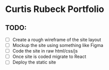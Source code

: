 # Curtis Rubeck Portfolio

## TODO: 
- [ ] Create a rough wireframe of the site layout
- [ ] Mockup the site using something like Figma
- [ ] Code the site in raw html/css/js
- [ ] Once site is coded migrate to React
- [ ] Deploy the static site